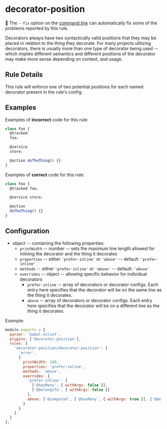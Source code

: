 # decorator-position

:wrench: The `--fix` option on the [command line](https://eslint.org/docs/user-guide/command-line-interface#fixing-problems) can automatically fix some of the problems reported by this rule.

Decorators always have two syntactically valid positions that they may be placed
in relation to the thing they decorate. For many projects utilizing decorators,
there is usually more than one type of decorator being used -- which implies different semantics
and different positions of the decorator may make more sense depending on context, and usage.

## Rule Details

This rule will enforce one of two potential positions for each named decorator
present in the rule's config.

## Examples

Examples of **incorrect** code for this rule:

```js
class Foo {
  @tracked
  foo;

  @service
  store;

  @action doTheThing() {}
}
```

Examples of **correct** code for this rule:

```js
class Foo {
  @tracked foo;

  @service store;

  @action
  doTheThing() {}
}
```

## Configuration

* object -- containing the following properties:
  * `printWidth` -- number -- sets the maximum line length allowed for inlining the decorator and the thing it decorates
  * `properties` -- either `'prefer-inline'` or `'above'` -- default: `'prefer-inline'`
  * `methods` -- either `'prefer-inline'` or `'above'` -- default: `'above'`
  * `overrides` -- object -- allowing specific behavior for individual decorators
    * `prefer-inline` -- array of decorators or decorator configs. Each entry here specifies that the decorator will be on the same line as the thing it decorates.
    * `above` -- array of decorators or decorator configs. Each entry here specifies that the decorator will be on a different line as the thing it decorates.

Example:

```js
module.exports = {
  parser: 'babel-eslint',
  plugins: ['decorator-position'],
  rules: {
    'decorator-position/decorator-position': [
      'error',
      {
        printWidth: 100,
        properties: 'prefer-inline',
        methods: 'above',
        overrides: {
          'prefer-inline': [
            ['@hasMany', { withArgs: false }],
            ['@belongsTo', { withArgs: false }]
          ],
          above: ['@computed', ['@hasMany', { withArgs: true }], ['@belongsTo', { withArgs: true }]]
        }
      }
    ]
  }
};
```
